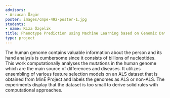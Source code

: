 ```yaml
---
advisors:
- Arzucan Özgür
poster: images/cmpe-492-poster-1.jpg
students:
- name: Rıza Özçelik
title: Phenotype Prediction using Machine Learning based on Genomic Data
type: project
---
```


The human genome contains valuable information about the person and its hand analysis is cumbersome since it consists of billions of nucleotides. This work computationally analyses the mutations in the human genome which are the main source of differences and diseases. It utilizes ensembling of various feature selection models on an ALS dataset that is obtained from MinE Project and labels the genomes as ALS or non-ALS. The experiments display that the dataset is too small to derive solid rules with computational approaches.